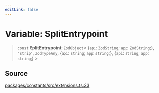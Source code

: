 ```yaml
---
editLink: false
---
```


# Variable: SplitEntrypoint

> `const` **SplitEntrypoint**: `ZodObject`\< \{`api`: `ZodString`; `app`: `ZodString`;}, `"strip"`, `ZodTypeAny`,
> \{`api`: `string`; `app`: `string`;}, \{`api`: `string`; `app`: `string`;} \>

## Source

[packages/constants/src/extensions.ts:33](https://github.com/directus/directus/blob/7789a6c53/packages/constants/src/extensions.ts#L33)
